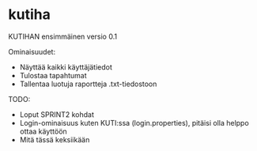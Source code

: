 # kutiha

KUTIHAN ensimmäinen versio 0.1

Ominaisuudet:
- Näyttää kaikki käyttäjätiedot
- Tulostaa tapahtumat
- Tallentaa luotuja raportteja .txt-tiedostoon

TODO:
- Loput SPRINT2 kohdat
- Login-ominaisuus kuten KUTI:ssa (login.properties), pitäisi olla helppo ottaa käyttöön
- Mitä tässä keksiikään
